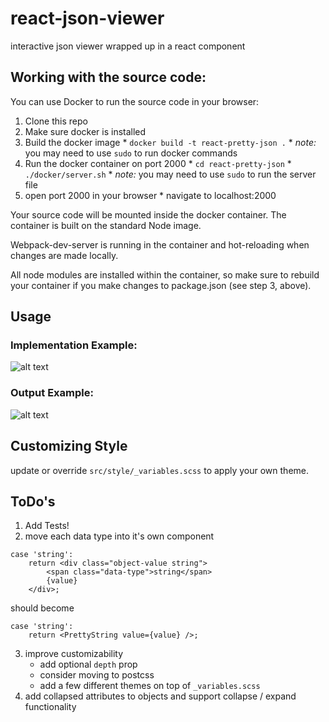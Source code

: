 # react-json-viewer
interactive json viewer wrapped up in a react component

## Working with the source code:
You can use Docker to run the source code in your browser:
  1. Clone this repo
  2. Make sure docker is installed
  3. Build the docker image
    * `docker build -t react-pretty-json .`
    * *note:* you may need to use `sudo` to run docker commands
  4. Run the docker container on port 2000
    * `cd react-pretty-json`
    * `./docker/server.sh`
    * *note:* you may need to use `sudo` to run the server file
  5. open port 2000 in your browser
    * navigate to localhost:2000
  
Your source code will be mounted inside the docker container.  The container is built on the standard Node image.  

Webpack-dev-server is running in the container and hot-reloading when changes are made locally.

All node modules are installed within the container, so make sure to rebuild your container if you make changes to package.json (see step 3, above).

## Usage
### Implementation Example:
![alt text](https://github.com/mac-s-g/react-pretty-json/blob/master/docs/source-example.png?raw=true "Usage Example")

### Output Example:
![alt text](https://github.com/mac-s-g/react-pretty-json/blob/master/docs/output-example.png?raw=true "Output Example")

## Customizing Style
update or override `src/style/_variables.scss` to apply your own theme.

## ToDo's
1. Add Tests!
2. move each data type into it's own component
```
case 'string':
    return <div class="object-value string">
        <span class="data-type">string</span> 
        {value}
    </div>;
```
should become 
``` 
case 'string':
    return <PrettyString value={value} />;
```

3. improve customizability
    * add optional `depth` prop
    * consider moving to postcss
    * add a few different themes on top of `_variables.scss`
4. add collapsed attributes to objects and support collapse / expand functionality
